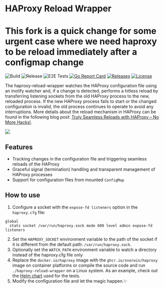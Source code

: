 # HAProxy Reload Wrapper

# This fork is a quick change for some urgent case where we need haproxy to be reload immediately after a configmap change

![Build](https://img.shields.io/github/actions/workflow/status/snorwin/haproxy-reload-wrapper/main.yml?label=Build%20%28main%29&style=flat-square)
![Release](https://img.shields.io/github/actions/workflow/status/snorwin/haproxy-reload-wrapper/publish.yml?label=Build%20%28Release%29&style=flat-square)
![E2E Tests](https://img.shields.io/github/actions/workflow/status/snorwin/haproxy-reload-wrapper/test.yml?label=E2E%20Tests&style=flat-square)
[![Go Report Card](https://goreportcard.com/badge/github.com/snorwin/haproxy-reload-wrapper?style=flat-square)](https://goreportcard.com/report/github.com/snorwin/haproxy-reload-wrapper)
[![Releases](https://img.shields.io/github/v/release/snorwin/haproxy-reload-wrapper?style=flat-square&label=Release)](https://github.com/snorwin/haproxy-reload-wrapper/releases)
[![License](https://img.shields.io/badge/License-MIT-blue.svg?style=flat-square)](https://opensource.org/licenses/MIT)

The haproxy-reload-wrapper watches the HAProxy configuration file using an inotify watcher and, if a change is detected, performs a hitless reload by transferring listening sockets from the old HAProxy process to the new, reloaded process. If the new HAProxy process fails to start or the changed configuration is invalid, the old process continues to operate to avoid any interruptions. More details about the reload mechanism in HAProxy can be found in the following blog post: [Truly Seamless Reloads with HAProxy – No More Hacks!](https://www.haproxy.com/blog/truly-seamless-reloads-with-haproxy-no-more-hacks/).

![](/haproxy-reload-wrapper.svg?raw=true)

## Features
- Tracking changes in the configuration file and triggering seamless reloads of the HAProxy
- Graceful signal (termination) handling and transparent management of HAProxy processes
- Support for configuration files from mounted `ConfigMap`

## How to use
1. Configure a socket with the `expose-fd listeners` option in the `haproxy.cfg` file:
  ```
  global
    stats socket /var/run/haproxy.sock mode 600 level admin expose-fd listeners
  ```
2. Set the `HAPROXY_SOCKET` environment variable to the path of the socket if it is different from the default path: `/var/run/haproxy.sock`.
3. Optionally set the `WATCH_PATH` environment variable to watch a directory instead of the haproxy.cfg file only
4. Replace the `docker.io/haproxy` image with the `ghcr.io/snorwin/haproxy` image on container platforms or compile the source code and run `./haproxy-reload-wrapper` on a Linux system. As an example, check out the [Helm chart](test/helm) used for the tests.
5. Modify the configuration file and let the magic happen.✨
